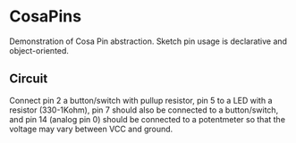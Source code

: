 CosaPins
========

Demonstration of Cosa Pin abstraction. Sketch pin usage is declarative
and object-oriented.  

Circuit
-------
Connect pin 2 a button/switch with pullup resistor, pin 5 to a LED
with a resistor (330-1Kohm), pin 7 should also be connected to a
button/switch, and pin 14 (analog pin 0) should be connected to a
potentmeter so that the voltage may vary between VCC and ground. 



